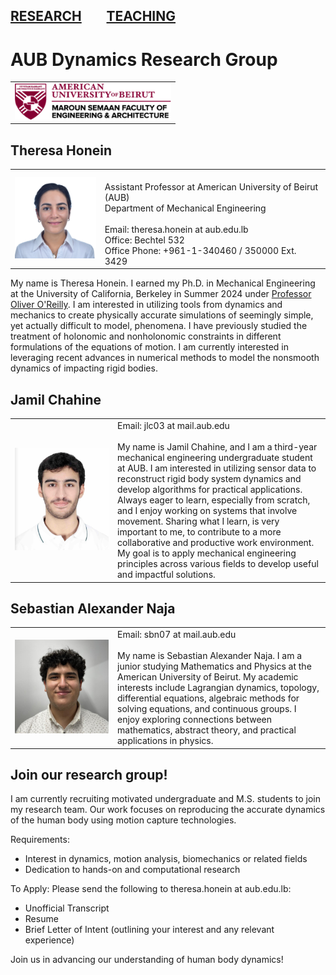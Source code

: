 [RESEARCH](publications)        [TEACHING](teaching.md)
---

# AUB Dynamics Research Group

<table style="border-collapse: collapse; border: none;">
  <tr style="border: none;">
    <td style="border: none;"><img src="MSFEA-logo.png" width="250"></td>
  </tr>
</table>


## Theresa Honein

<table style="border-collapse: collapse; border: none;">
  <tr style="border: none;">
    <td style="border: none;"><img src="headshots/theresahonein31072024.jpg" width="150"></td>
    <td style="border: none;"><br>Assistant Professor at American University of Beirut (AUB)<br>
        Department of Mechanical Engineering<br><br>
        Email: theresa.honein at aub.edu.lb<br>
        Office: Bechtel 532<br>
        Office Phone: +961-1-340460 / 350000  Ext. 3429</td>
  </tr>
</table>

My name is Theresa Honein. I earned my Ph.D. in Mechanical Engineering at the University of California, Berkeley in Summer 2024 under [Professor Oliver O'Reilly](https://me.berkeley.edu/people/oliver-m-oreilly). I am interested in utilizing tools from dynamics and mechanics to create physically accurate simulations of seemingly simple, yet actually difficult to model, phenomena. I have previously studied the treatment of holonomic and nonholonomic constraints in different formulations of the equations of motion. I am currently interested in leveraging recent advances in numerical methods to model the nonsmooth dynamics of impacting rigid bodies.

## Jamil Chahine

<table style="border-collapse: collapse; border: none;">
  <tr style="border: none;">
    <td style="border: none;">
      <div style="width: 150px;">
        <img src="headshots/jamil_chahine.jpg" width="150">
      </div>
    </td>
    <td style="border: none;">
      Email: jlc03 at mail.aub.edu <br><br>
       My name is Jamil Chahine, and I am a third-year mechanical engineering undergraduate student at AUB. I am interested in utilizing sensor data to reconstruct rigid body system dynamics and develop algorithms for practical applications. Always eager to learn, especially from scratch, and I enjoy working on systems that involve movement. Sharing what I learn, is very important to me, to contribute to a more collaborative and productive work environment. My goal is to apply mechanical engineering principles across various fields to develop useful and impactful solutions.
    </td>
  </tr>
</table>

## Sebastian Alexander Naja

<table style="border-collapse: collapse; border: none;">
  <tr style="border: none;">
    <td style="border: none;">
      <div style="width: 150px;">
        <img src="headshots/sebastian_naja.jpeg" width="150">
      </div>
    </td>
    <td style="border: none;">
      Email: sbn07 at mail.aub.edu <br><br>
      My name is Sebastian Alexander Naja. I am a junior studying Mathematics and Physics at the American University of Beirut. My academic interests include Lagrangian dynamics, topology, differential equations, algebraic methods for solving equations, and continuous groups. I enjoy exploring connections between mathematics, abstract theory, and practical applications in physics.
    </td>
  </tr>
</table>



## Join our research group!

I am currently recruiting motivated undergraduate and M.S. students to join my research team. Our work focuses on reproducing the accurate dynamics of the human body using motion capture technologies.

Requirements:

- Interest in dynamics, motion analysis, biomechanics or related fields
- Dedication to hands-on and computational research

To Apply:
Please send the following to theresa.honein at aub.edu.lb:

- Unofficial Transcript
- Resume
- Brief Letter of Intent (outlining your interest and any relevant experience)

Join us in advancing our understanding of human body dynamics!